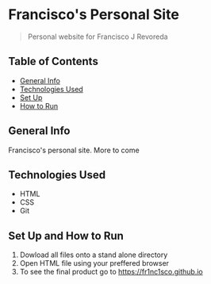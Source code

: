 # Francisco's Personal Site
> Personal website for Francisco J Revoreda

## Table of Contents
* [General Info](#general-info)
* [Technologies Used](#tech-used)
* [Set Up](#set-up)
* [How to Run](#how-to-run)

## General Info
Francisco's personal site. More to come

## Technologies Used
* HTML
* CSS
* Git

## Set Up and How to Run
1. Dowload all files onto a stand alone directory
2. Open HTML file using your preffered browser
3. To see the final product go to https://fr1nc1sco.github.io